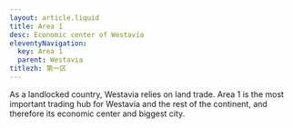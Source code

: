 ```yaml
---
layout: article.liquid
title: Area 1
desc: Economic center of Westavia
eleventyNavigation:
  key: Area 1
  parent: Westavia
titlezh: 第一区
---
```


As a landlocked country, Westavia relies on land trade. Area 1 is the most important trading hub for Westavia and the rest of the continent, and therefore its economic center and biggest city.
